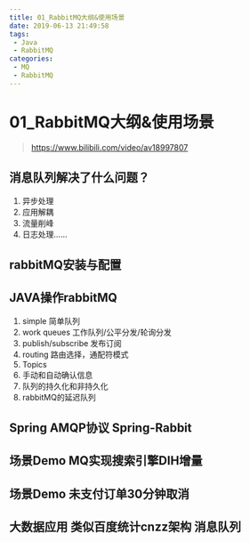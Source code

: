 ```yaml
---
title: 01_RabbitMQ大纲&使用场景
date: 2019-06-13 ‏‎21:49:58
tags: 
 - Java
 - RabbitMQ
categories:
 - MQ
 - RabbitMQ
---
```


# 01_RabbitMQ大纲&使用场景

> https://www.bilibili.com/video/av18997807

## 消息队列解决了什么问题？
1. 异步处理
2. 应用解耦
3. 流量削峰
4. 日志处理......

## rabbitMQ安装与配置

## JAVA操作rabbitMQ
1. simple 简单队列
2. work queues 工作队列/公平分发/轮询分发
3. publish/subscribe 发布订阅
4. routing 路由选择，通配符模式
5. Topics
6. 手动和自动确认信息
7. 队列的持久化和非持久化
8. rabbitMQ的延迟队列

## Spring AMQP协议 Spring-Rabbit

## 场景Demo MQ实现搜索引擎DIH增量

## 场景Demo 未支付订单30分钟取消

## 大数据应用 类似百度统计cnzz架构 消息队列
